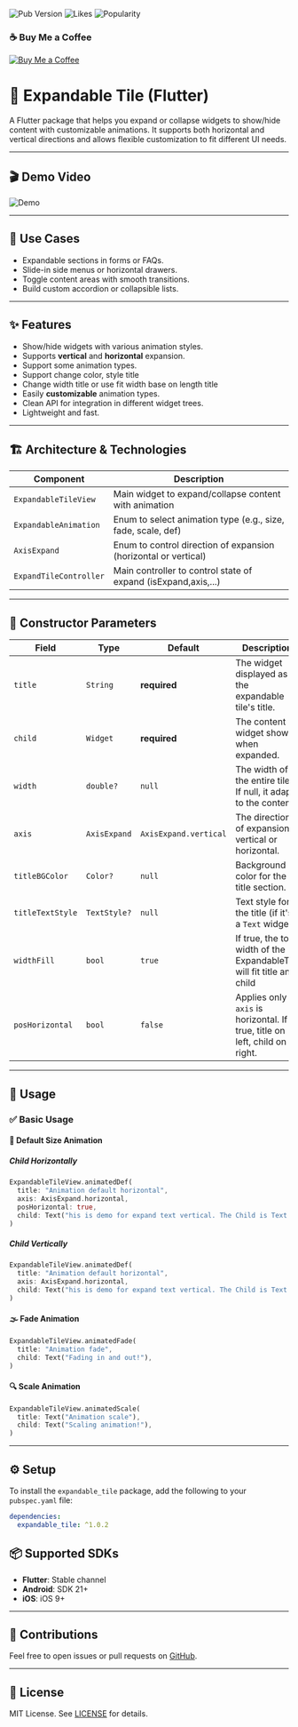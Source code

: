 ![Pub Version](https://img.shields.io/pub/v/expandable_tile)
![Likes](https://img.shields.io/pub/likes/expandable_tile)
![Popularity](https://img.shields.io/pub/popularity/expandable_tile)

### ☕ Buy Me a Coffee

[![Buy Me a Coffee](https://cdn.buymeacoffee.com/buttons/v2/default-yellow.png)](https://buymeacoffee.com/bimki)

# 🔽 Expandable Tile (Flutter)

A Flutter package that helps you expand or collapse widgets to show/hide content with customizable animations. It supports both horizontal and vertical directions and allows flexible customization to fit different UI needs.

---

## 🎬 Demo Video
![Demo](assets/demo.gif)

---

## 📱 Use Cases

- Expandable sections in forms or FAQs.
- Slide-in side menus or horizontal drawers.
- Toggle content areas with smooth transitions.
- Build custom accordion or collapsible lists.

---

## ✨ Features

- Show/hide widgets with various animation styles.
- Supports **vertical** and **horizontal** expansion.
- Support some animation types.
- Support change color, style title
- Change width title or use fit width base on length title
- Easily **customizable** animation types.
- Clean API for integration in different widget trees.
- Lightweight and fast.

---

## 🏗️ Architecture & Technologies


| Component             | Description                                                     |
|-----------------------|-----------------------------------------------------------------|
| `ExpandableTileView`  | Main widget to expand/collapse content with animation           |
| `ExpandableAnimation` | Enum to select animation type (e.g., size, fade, scale, def)    |
| `AxisExpand`          | Enum to control direction of expansion (horizontal or vertical) |
| `ExpandTileController`| Main controller to control state of expand (isExpand,axis,...)  |

---

## 🧾 Constructor Parameters

| Field              | Type                  | Default                    | Description                                                                   |
|--------------------|-----------------------|----------------------------|-------------------------------------------------------------------------------|
| `title`            | `String`              | **required**               | The widget displayed as the expandable tile's title.                          |
| `child`            | `Widget`              | **required**               | The content widget shown when expanded.                                       |
| `width`            | `double?`             | `null`                     | The width of the entire tile. If null, it adapts to the content.              |
| `axis`             | `AxisExpand`          | `AxisExpand.vertical`      | The direction of expansion: vertical or horizontal.                           |
| `titleBGColor`     | `Color?`              | `null`                     | Background color for the title section.                                       |
| `titleTextStyle`   | `TextStyle?`          | `null`                     | Text style for the title (if it's a `Text` widget).                           |
| `widthFill`        | `bool`                | `true`                     | If true, the total width of the ExpandableTile will fit title and child       |
| `posHorizontal`    | `bool`                | `false`                    | Applies only if `axis` is horizontal. If true, title on left, child on right. |

---

## 🚀 Usage

### ✅ Basic Usage

#### 📏 Default Size Animation

##### Child Horizontally

```dart
ExpandableTileView.animatedDef(
  title: "Animation default horizontal",
  axis: AxisExpand.horizontal,
  posHorizontal: true,
  child: Text("his is demo for expand text vertical. The Child is Text."),
)
```

##### Child Vertically

```dart
ExpandableTileView.animatedDef(
  title: "Animation default horizontal",
  axis: AxisExpand.horizontal,
  child: Text("his is demo for expand text vertical. The Child is Text."),
)
```

#### 🌫️ Fade Animation

```dart
ExpandableTileView.animatedFade(
  title: "Animation fade",
  child: Text("Fading in and out!"),
)
```

#### 🔍 Scale Animation

```dart
ExpandableTileView.animatedScale(
  title: Text("Animation scale"),
  child: Text("Scaling animation!"),
)
```

---

## ⚙️ Setup

To install the `expandable_tile` package, add the following to your `pubspec.yaml` file:

```yaml
dependencies:
  expandable_tile: ^1.0.2
```
## 📦 Supported SDKs

- **Flutter**: Stable channel
- **Android**: SDK 21+
- **iOS**: iOS 9+

---

## 🙌 Contributions

Feel free to open issues or pull requests on [GitHub](https://github.com/BimKi1604/expandable_tile).

---

## 📄 License

MIT License. See [LICENSE](LICENSE) for details.
